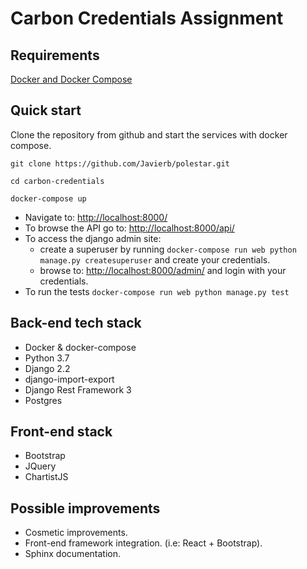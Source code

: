 # Carbon Credentials Assignment

## Requirements
[Docker and Docker Compose](https://docs.docker.com/compose/install/)

## Quick start
Clone the repository from github and start the services with docker compose.

``git clone https://github.com/Javierb/polestar.git``

``cd carbon-credentials``

``docker-compose up``

- Navigate to: [http://localhost:8000/](http://localhost:8000/)
- To browse the API go to: [http://localhost:8000/api/](http://localhost:8000/api/)
- To access the django admin site:
  - create a superuser by running ``docker-compose run web python manage.py createsuperuser`` and create your credentials.
  - browse to: [http://localhost:8000/admin/](http://localhost:8000/admin/) and login with your credentials.
- To run the tests ``docker-compose run web python manage.py test``

## Back-end tech stack
- Docker & docker-compose
- Python 3.7
- Django 2.2
- django-import-export
- Django Rest Framework 3
- Postgres

## Front-end stack
- Bootstrap
- JQuery
- ChartistJS

## Possible improvements
- Cosmetic improvements.
- Front-end framework integration. (i.e: React + Bootstrap).
- Sphinx documentation.

